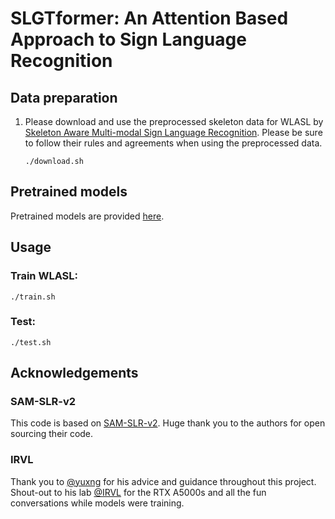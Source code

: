 # SLGTformer: An Attention Based Approach to Sign Language Recognition
## Data preparation

1. Please download and use the preprocessed skeleton data for WLASL by [Skeleton Aware Multi-modal Sign Language Recognition](https://arxiv.org/abs/2103.08833). Please be sure to follow their rules and agreements when using the preprocessed data.
    ```
    ./download.sh
    ```
    
## Pretrained models
Pretrained models are provided [here](https://utdallas.box.com/s/kbmzpjnvh3h1x6rc8gyg507b8vfjh721).

## Usage
### Train WLASL:
```
./train.sh
```

### Test:
```
./test.sh
```

## Acknowledgements

### SAM-SLR-v2
This code is based on [SAM-SLR-v2](https://github.com/jackyjsy/SAM-SLR-v2). Huge thank you to the authors for open sourcing their code.

### IRVL
Thank you to [@yuxng](https://github.com/yuxng) for his advice and guidance throughout this project. Shout-out to his lab [@IRVL](https://github.com/IRVLUTD) for the RTX A5000s and all the fun conversations while models were training.
